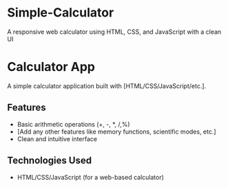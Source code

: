 # Simple-Calculator
A responsive web calculator using HTML, CSS, and JavaScript with a clean UI

# Calculator App

A simple calculator application built with [HTML/CSS/JavaScript/etc.].

## Features
- Basic arithmetic operations (+, -, *, /,%)
- [Add any other features like memory functions, scientific modes, etc.]
- Clean and intuitive interface

## Technologies Used

- HTML/CSS/JavaScript (for a web-based calculator)


